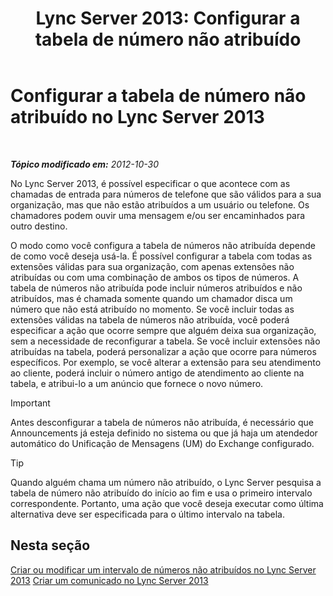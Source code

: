 ﻿---
title: 'Lync Server 2013: Configurar a tabela de número não atribuído'
TOCTitle: Configurar a tabela de número não atribuído
ms:assetid: eaa01986-e92f-4328-acf6-4e46c4306a04
ms:mtpsurl: https://technet.microsoft.com/pt-br/library/Gg399053(v=OCS.15)
ms:contentKeyID: 49308495
ms.date: 05/19/2016
mtps_version: v=OCS.15
ms.translationtype: HT
---

# Configurar a tabela de número não atribuído no Lync Server 2013

 

_**Tópico modificado em:** 2012-10-30_

No Lync Server 2013, é possível especificar o que acontece com as chamadas de entrada para números de telefone que são válidos para a sua organização, mas que não estão atribuídos a um usuário ou telefone. Os chamadores podem ouvir uma mensagem e/ou ser encaminhados para outro destino.

O modo como você configura a tabela de números não atribuída depende de como você deseja usá-la. É possível configurar a tabela com todas as extensões válidas para sua organização, com apenas extensões não atribuídas ou com uma combinação de ambos os tipos de números. A tabela de números não atribuída pode incluir números atribuídos e não atribuídos, mas é chamada somente quando um chamador disca um número que não está atribuído no momento. Se você incluir todas as extensões válidas na tabela de números não atribuída, você poderá especificar a ação que ocorre sempre que alguém deixa sua organização, sem a necessidade de reconfigurar a tabela. Se você incluir extensões não atribuídas na tabela, poderá personalizar a ação que ocorre para números específicos. Por exemplo, se você alterar a extensão para seu atendimento ao cliente, poderá incluir o número antigo de atendimento ao cliente na tabela, e atribui-lo a um anúncio que fornece o novo número.

> [!important]  
> Antes desconfigurar a tabela de números não atribuída, é necessário que Announcements já esteja definido no sistema ou que já haja um atendedor automático do Unificação de Mensagens (UM) do Exchange configurado.


> [!TIP]
> Quando alguém chama um número não atribuído, o Lync Server pesquisa a tabela de número não atribuído do início ao fim e usa o primeiro intervalo correspondente. Portanto, uma ação que você deseja executar como última alternativa deve ser especificada para o último intervalo na tabela.



## Nesta seção

[Criar ou modificar um intervalo de números não atribuídos no Lync Server 2013](lync-server-2013-create-or-modify-an-unassigned-number-range.md) [Criar um comunicado no Lync Server 2013](lync-server-2013-create-an-announcement.md)

